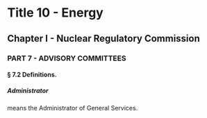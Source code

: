 
# Title 10 - Energy
## Chapter I - Nuclear Regulatory Commission
### PART 7 - ADVISORY COMMITTEES
#### § 7.2 Definitions.
##### Administrator

means the Administrator of General Services.
